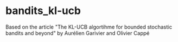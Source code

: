 # bandits_kl-ucb
Based on the article "The KL-UCB algortihme for bounded stochastic bandits and beyond" by Aurélien Garivier and Olivier Cappé
